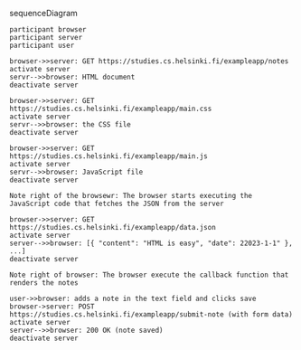 sequenceDiagram

    participant browser
    participant server
    participant user

    browser->>server: GET https://studies.cs.helsinki.fi/exampleapp/notes
    activate server
    servr-->>browser: HTML document
    deactivate server

    browser->>server: GET https://studies.cs.helsinki.fi/exampleapp/main.css
    activate server
    servr-->>browser: the CSS file
    deactivate server

    browser->>server: GET https://studies.cs.helsinki.fi/exampleapp/main.js
    activate server
    servr-->>browser: JavaScript file
    deactivate server

    Note right of the browsewr: The browser starts executing the JavaScript code that fetches the JSON from the server

    browser->>server: GET https://studies.cs.helsinki.fi/exampleapp/data.json
    activate server
    server-->>browser: [{ "content": "HTML is easy", "date": 22023-1-1" }, ...]
    deactivate server

    Note right of browser: The browser execute the callback function that renders the notes

    user->>browser: adds a note in the text field and clicks save
    browser->server: POST https://studies.cs.helsinki.fi/exampleapp/submit-note (with form data)
    activate server
    server-->>browser: 200 OK (note saved)
    deactivate server
